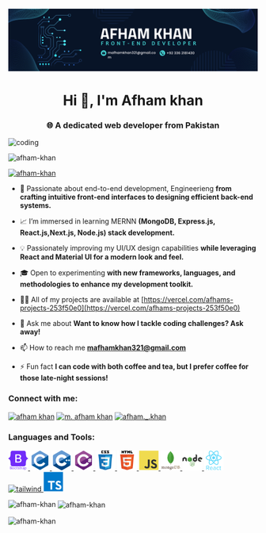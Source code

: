![](https://github.com/Afham-Khan/Afham-khan/blob/main/Black%20Minimal%20Business%20Personal%20Profile%20Linkedin%20Banner.png)
<h1 align="center">Hi 👋, I'm Afham khan</h1>
<h3 align="center">🌐 A dedicated web developer from Pakistan</h3>
<img allign="right" alt="coding" width="400" src="https://cdn.dribbble.com/users/1162077/screenshots/3848914/programmer.gif">
<p align="left"> <img src="https://komarev.com/ghpvc/?username=afham-khan&label=Profile%20views&color=0e75b6&style=flat" alt="afham-khan" /> </p>

<p align="left"> <a href="https://github.com/ryo-ma/github-profile-trophy"><img src="https://github-profile-trophy.vercel.app/?username=afham-khan" alt="afham-khan" /></a> </p>

- 🔭 Passionate about end-to-end development, Engineerieng **from crafting intuitive front-end interfaces to designing efficient back-end systems.**

- 📈 I’m immersed in learning MERNN **(MongoDB, Express.js, React.js,Next.js, Node.js) stack development.**

- 💡 Passionately improving my UI/UX design capabilities **while leveraging React and Material UI for a modern look and feel.**

- 🎓 Open to experimenting **with new frameworks, languages, and methodologies to enhance my development toolkit.**

- 👨‍💻 All of my projects are available at [https://vercel.com/afhams-projects-253f50e0](https://vercel.com/afhams-projects-253f50e0)

- 💬 Ask me about **Want to know how I tackle coding challenges? Ask away!**

- 📫 How to reach me **mafhamkhan321@gmail.com**

- ⚡ Fun fact **I can code with both coffee and tea, but I prefer coffee for those late-night sessions!**

<h3 align="left">Connect with me:</h3>
<p align="left">
<a href="https://linkedin.com/in/afham khan" target="blank"><img align="center" src="https://raw.githubusercontent.com/rahuldkjain/github-profile-readme-generator/master/src/images/icons/Social/linked-in-alt.svg" alt="afham khan" height="30" width="40" /></a>
<a href="https://fb.com/m. afham khan" target="blank"><img align="center" src="https://raw.githubusercontent.com/rahuldkjain/github-profile-readme-generator/master/src/images/icons/Social/facebook.svg" alt="m. afham khan" height="30" width="40" /></a>
<a href="https://instagram.com/afham._.khan" target="blank"><img align="center" src="https://raw.githubusercontent.com/rahuldkjain/github-profile-readme-generator/master/src/images/icons/Social/instagram.svg" alt="afham._.khan" height="30" width="40" /></a>
</p>

<h3 align="left">Languages and Tools:</h3>
<p align="left"> <a href="https://getbootstrap.com" target="_blank" rel="noreferrer"> <img src="https://raw.githubusercontent.com/devicons/devicon/master/icons/bootstrap/bootstrap-plain-wordmark.svg" alt="bootstrap" width="40" height="40"/> </a> <a href="https://www.cprogramming.com/" target="_blank" rel="noreferrer"> <img src="https://raw.githubusercontent.com/devicons/devicon/master/icons/c/c-original.svg" alt="c" width="40" height="40"/> </a> <a href="https://www.w3schools.com/cpp/" target="_blank" rel="noreferrer"> <img src="https://raw.githubusercontent.com/devicons/devicon/master/icons/cplusplus/cplusplus-original.svg" alt="cplusplus" width="40" height="40"/> </a> <a href="https://www.w3schools.com/cs/" target="_blank" rel="noreferrer"> <img src="https://raw.githubusercontent.com/devicons/devicon/master/icons/csharp/csharp-original.svg" alt="csharp" width="40" height="40"/> </a> <a href="https://www.w3schools.com/css/" target="_blank" rel="noreferrer"> <img src="https://raw.githubusercontent.com/devicons/devicon/master/icons/css3/css3-original-wordmark.svg" alt="css3" width="40" height="40"/> </a> <a href="https://www.w3.org/html/" target="_blank" rel="noreferrer"> <img src="https://raw.githubusercontent.com/devicons/devicon/master/icons/html5/html5-original-wordmark.svg" alt="html5" width="40" height="40"/> </a> <a href="https://developer.mozilla.org/en-US/docs/Web/JavaScript" target="_blank" rel="noreferrer"> <img src="https://raw.githubusercontent.com/devicons/devicon/master/icons/javascript/javascript-original.svg" alt="javascript" width="40" height="40"/> </a> <a href="https://www.mongodb.com/" target="_blank" rel="noreferrer"> <img src="https://raw.githubusercontent.com/devicons/devicon/master/icons/mongodb/mongodb-original-wordmark.svg" alt="mongodb" width="40" height="40"/> </a> <a href="https://nodejs.org" target="_blank" rel="noreferrer"> <img src="https://raw.githubusercontent.com/devicons/devicon/master/icons/nodejs/nodejs-original-wordmark.svg" alt="nodejs" width="40" height="40"/> </a> <a href="https://reactjs.org/" target="_blank" rel="noreferrer"> <img src="https://raw.githubusercontent.com/devicons/devicon/master/icons/react/react-original-wordmark.svg" alt="react" width="40" height="40"/> </a> <a href="https://tailwindcss.com/" target="_blank" rel="noreferrer"> <img src="https://www.vectorlogo.zone/logos/tailwindcss/tailwindcss-icon.svg" alt="tailwind" width="40" height="40"/> </a> <a href="https://www.typescriptlang.org/" target="_blank" rel="noreferrer"> <img src="https://raw.githubusercontent.com/devicons/devicon/master/icons/typescript/typescript-original.svg" alt="typescript" width="40" height="40"/> </a> </p>

<p><img align="left" src="https://github-readme-stats.vercel.app/api/top-langs?username=afham-khan&show_icons=true&locale=en&layout=compact" alt="afham-khan" /></p>

<p>&nbsp;<img align="center" src="https://github-readme-stats.vercel.app/api?username=afham-khan&show_icons=true&locale=en" alt="afham-khan" /></p>

<p><img align="center" src="https://github-readme-streak-stats.herokuapp.com/?user=afham-khan&" alt="afham-khan" /></p>

